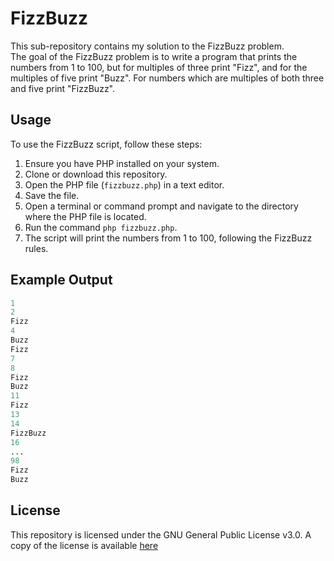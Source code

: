 # FizzBuzz

This sub-repository contains my solution to the FizzBuzz problem.  
The goal of the FizzBuzz problem is to write a program that prints the numbers from 1 to 100, but for multiples of three print "Fizz", and for the multiples of five print "Buzz". For numbers which are multiples of both three and five print "FizzBuzz".

## Usage

To use the FizzBuzz script, follow these steps:

1. Ensure you have PHP installed on your system.
2. Clone or download this repository.
3. Open the PHP file (`fizzbuzz.php`) in a text editor.
4. Save the file.
5. Open a terminal or command prompt and navigate to the directory where the PHP file is located.
6. Run the command `php fizzbuzz.php`.
7. The script will print the numbers from 1 to 100, following the FizzBuzz rules.

## Example Output
```php
1
2
Fizz
4
Buzz
Fizz
7
8
Fizz
Buzz
11
Fizz
13
14
FizzBuzz
16
...
98
Fizz
Buzz
```

## License

This repository is licensed under the GNU General Public License v3.0. A copy of the license is available [here](../LICENSE.md)
